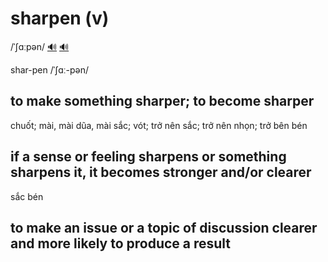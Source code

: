 # sharpen (v)

/ˈʃɑːpən/ [🔊](https://www.oxfordlearnersdictionaries.com/media/english/uk_pron/s/sha/sharp/sharpen__gb_1.mp3) [🔊](https://www.oxfordlearnersdictionaries.com/media/english/us_pron/s/sha/sharp/sharpen__us_1.mp3)

shar-pen /ˈʃɑː-pən/

## to make something sharper; to become sharper

chuốt; mài, mài dũa, mài sắc; vót; trở nên sắc; trở nên nhọn; trở bên bén

## if a sense or feeling sharpens or something sharpens it, it becomes stronger and/or clearer

sắc bén

## to make an issue or a topic of discussion clearer and more likely to produce a result